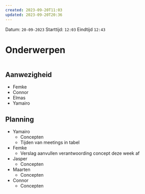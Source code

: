 ```yaml
---
created: 2023-09-20T11:03
updated: 2023-09-20T20:36
---
```

Datum: `20-09-2023`
Starttijd: `12:03`
Eindtijd `12:43`

# Onderwerpen
```toc
```

## Aanwezigheid 
- Femke
- Connor
- Elmas
- Yamairo

## Planning

- Yamairo 
	- Concepten
	- Tijden van meetings in tabel
- Femke 
	- Verslag aanvullen verantwoording concept deze week af
- Jasper
	- Concepten 
- Maarten
	- Concepten 
- Connor
	- Concepten


